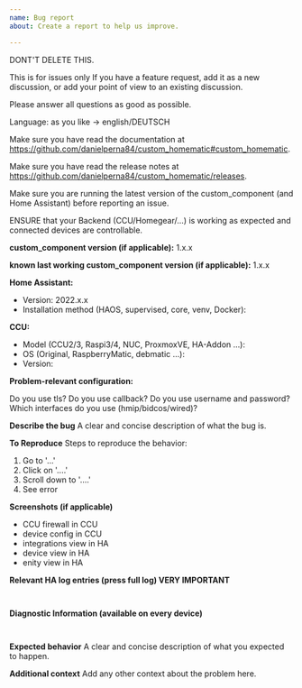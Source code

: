 ```yaml
---
name: Bug report
about: Create a report to help us improve.

---
```


DONT'T DELETE THIS.

This is for issues only
If you have a feature request, add it as a new discussion, or add your point of view to an existing discussion.


Please answer all questions as good as possible.

Language: as you like -> english/DEUTSCH 

Make sure you have read the documentation at https://github.com/danielperna84/custom_homematic#custom_homematic.

Make sure you have read the release notes at https://github.com/danielperna84/custom_homematic/releases. 

Make sure you are running the latest version of the custom_component (and Home Assistant) before reporting an issue.

ENSURE that your Backend (CCU/Homegear/...) is working as expected and connected devices are controllable.


**custom_component version (if applicable):**
1.x.x

**known last working custom_component version (if applicable):**
1.x.x

**Home Assistant:**
- Version: 2022.x.x
- Installation method (HAOS, supervised, core, venv, Docker): 

**CCU:**
- Model (CCU2/3, Raspi3/4, NUC, ProxmoxVE, HA-Addon ...):
- OS (Original, RaspberryMatic, debmatic ...):
- Version: 

**Problem-relevant configuration:**

Do you use tls?
Do you use callback?
Do you use username and password?
Which interfaces do you use (hmip/bidcos/wired)?

**Describe the bug**
A clear and concise description of what the bug is.

**To Reproduce**
Steps to reproduce the behavior:
1. Go to '...'
2. Click on '....'
3. Scroll down to '....'
4. See error

**Screenshots (if applicable)**
- CCU firewall in CCU
- device config in CCU
- integrations view in HA
- device view in HA
- enity view in HA

**Relevant HA log entries (press full log) VERY IMPORTANT**
```


```

**Diagnostic Information (available on every device)**
```


```

**Expected behavior**
A clear and concise description of what you expected to happen.

**Additional context**
Add any other context about the problem here.
